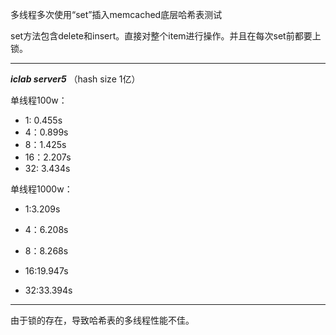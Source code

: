 多线程多次使用“set”插入memcached底层哈希表测试

set方法包含delete和insert。直接对整个item进行操作。并且在每次set前都要上锁。

---

***iclab server5*** （hash size 1亿）

单线程100w：

- 1: 0.455s
- 4：0.899s
- 8：1.425s
- 16：2.207s
- 32: 3.434s

单线程1000w：

- 1:3.209s

- 4：6.208s

- 8：8.268s

- 16:19.947s

- 32:33.394s

---

由于锁的存在，导致哈希表的多线程性能不佳。
